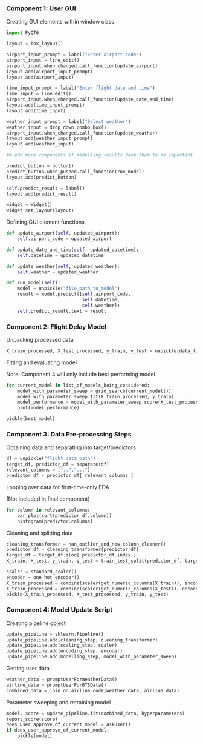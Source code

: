 ### Component 1: User GUI

Creating GUI elements within window class

```python
import PyQT6

layout = box_layout()

airport_input_prompt = label("Enter airport code")
airport_input = line_edit()
airport_input.when_changed.call_function(update_airport)
layout.add(airport_input_prompt)
layout.add(airport_input)

time_input_prompt = label("Enter flight date and time")
time_input = line_edit()
airport_input.when_changed.call_function(update_date_and_time)
layout.add(time_input_prompt)
layout.add(time_input)

weather_input_prompt = label("Select weather")
weather_input = drop_down_combo_box()
airport_input.when_changed.call_function(update_weather)
layout.add(weather_input_prompt)
layout.add(weather_input)

## add more components if modelling results deem them to be important

predict_button = button()
predict_button.when_pushed.call_function(run_model)
layout.add(predict_button)

self.predict_result = label()
layout.add(predict_result)

widget = Widget()
widget.set_layout(layout)
```

Defining GUI element functions

```python
def update_airport(self, updated_airport):
    self.airport_code = updated_airport

def update_date_and_time(self, updated_datetime):
    self.datetime = updated_datetime

def update_weather(self, updated_weather):
    self.weather = updated_weather

def run_model(self):
    model = unpickle("file_path_to_model")
    result = model.predict([self.airport_code,
                            self.datetime,
                            self.weather])
    self.predict_result.text = result
```

### Component 2: Flight Delay Model

Unpacking processed data

```python
X_train_processed, X_test_processed, y_train, y_test = unpickle(data_file_paths)
```
Fitting and evaluating model

Note: Component 4 will only include best performing model

```python
for current_model in list_of_models_being_considered:
    model_with_parameter_sweep = grid_search(current_model())
    model_with_parameter_sweep.fit(X_train_processed, y_train)
    model_performance = model_with_parameter_sweep.score(X_test_processed, y_test)
    plot(model_performance)

pickle(best_model)
```

### Component 3: Data Pre-processing Steps

Obtaining data and separating into target/predictors

```python
df = unpickle("flight_data_path")
target_df, predictor_df = separate(df)
relevant_columns = ["..","..."]
predictor_df = predictor_df[ relevant_columns ]
```

Looping over data for first-time-only EDA

(Not included in final component)

```python
for column in relevant_columns:
    bar_plot(sort(predictor_df.column))
    histogram(predictor.columns)
```

Cleaning and splitting data

```python
cleaning_transformer = nan_outlier_and_new column_cleaner()
predictor_df = cleaning_transformer(predictor_df)
target_df = target_df.iloc[ predictor_df.index ]
X_train, X_test, y_train, y_test = train_test_split(predictor_df, target_df)

scaler = standard_scaler()
encoder = one_hot_encoder()
X_train_processed = combine(scaler(get_numeric_columns(X_train)), encoder(get_categorical_columns(X_train)))
X_train_processed = combine(scaler(get_numeric_columns(X_test)), encoder(get_categorical_columns(X_test)))
pickle(X_train_processed, X_test_processed, y_train, y_test)
```

### Component 4: Model Update Script

Creating pipeline object

```python
update_pipeline = sklearn.Pipeline()
update_pipeline.add(cleaning_step, cleaning_transformer)
update_pipeline.add(scaling_step, scaler)
update_pipeline.add(encoding_step, encoder)
update_pipeline.add(modelling_step, model_with_parameter_sweep)
```

Getting user data

```python
weather_data = promptUserForWeatherData()
airline_data = promptUserForBTSData()
combined_data = join_on_airline_code(weather_data, airline_data)
```

Parameter sweeping and retraining model

```python
model, score = update_pipeline.fit(combined_data, hyperparameters)
report_score(score)
does_user_approve_of_current_model = askUser()
if does_user_approve_of_current_model:
    pickle(model)
```